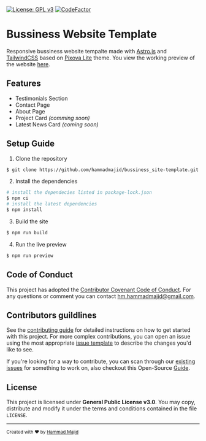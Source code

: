 [![License: GPL v3](https://img.shields.io/badge/License-GPLv3-blue.svg)](https://www.gnu.org/licenses/gpl-3.0) [![CodeFactor](https://www.codefactor.io/repository/github/hammadmajid/bussiness_site-template/badge)](https://www.codefactor.io/repository/github/hammadmajid/bussiness_site-template)

# Bussiness Website Template

Responsive bussiness website tempalte made with [Astro.js](https://astro.build/) and [TailwindCSS](https://tailwindcss.com/) based on [Pixova Lite](https://colorlib.com/wp/themes/pixova-lite/) theme. You view the working preview of the website [here](https://ipsum-template.vercel.app/).

## Features

- Testimonials Section
- Contact Page
- About Page
- Project Card *(comming soon)*
- Latest News Card *(coming soon)*

## Setup Guide

1. Clone the repository
```bash
$ git clone https://github.com/hammadmajid/bussiness_site-template.git
```

2. Install the dependencies
```bash
# install the dependecies listed in package-lock.json
$ npm ci 
# install the latest dependencies
$ npm install
```

3. Build the site
```bash
$ npm run build
```

4. Run the live preview
```bash
$ npm run preview
```

## Code of Conduct

This project has adopted the [Contributor Covenant Code of Conduct](./CODE_OF_CONDUCT.md). For any questions or comment you can contact [hm.hammadmajid@gmail.com](hm.hammadmajid@gmail.com).

## Contributors guildlines

See the [contributing guide](./CONTRIBUTING.md) for detailed instructions on how to get started with this project. For more complex contributions, you can open an issue using the most appropriate [issue template](https://github.com/hammadmajid/bussiness_site-template/issues/new/choose) to describe the changes you'd like to see.

If you're looking for a way to contribute, you can scan through our [existing issues](https://github.com/hammadmajid/bussiness_site-template/issues) for something to work on, also checkout this Open-Source [Guide](https://opensource.guide/).

## License

This project is licensed under **General Public License v3.0**. You may copy, distribute and modify it under the terms and conditions contained in the file `LICENSE`.

---

<sub>Created with :heart: by [Hammad Majid](https://github.com/hammadmajid/)</sub>
